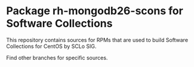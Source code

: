 # Package rh-mongodb26-scons for Software Collections

This repository contains sources for RPMs that are used
to build Software Collections for CentOS by SCLo SIG.

Find other branches for specific sources.

